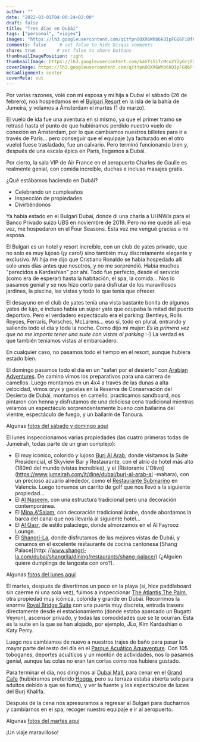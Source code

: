 ```yaml
---
author: ""
date: "2022-03-01T04:00:24+02:00"
draft: false
title: "Tres días en Dubái"
tags: ["personal", "viajes"]
images: "https://lh3.googleusercontent.com/qitYpnOOXR6Whb6kOIpFGQ6Fi8f8faEJZ59aW5LTPbF2LFH7EzTD7jbyURthaunSfqdzDavbJQpbLuIY-c6RsV3jA7crjYfVSDPtCEZzZHqWbGe5ZJHDsnb5vCMs04TYoUdHLJl0gdk=w2400"
comments: false     # set false to hide Disqus comments
share: true        # set false to share buttons
thumbnailImagePosition: right
thumbnailImage: https://lh3.googleusercontent.com/ka5fs51TcMcu2Y2yGrjFzFUcsf3V0pnP8l0thsSVGzs9HyAWkvGCS42esmFaggyJwpi6OTXN96B-DP9sntHjQmwoFD8C7pVvVVSqkA8_tEk9ApgjA1Vx4GsqaE_A5tYmBUo0RoOqELE=w2400
coverImage: https://lh3.googleusercontent.com/qitYpnOOXR6Whb6kOIpFGQ6Fi8f8faEJZ59aW5LTPbF2LFH7EzTD7jbyURthaunSfqdzDavbJQpbLuIY-c6RsV3jA7crjYfVSDPtCEZzZHqWbGe5ZJHDsnb5vCMs04TYoUdHLJl0gdk=w2400
metaAlignment: center
coverMeta: out
---
```


Por varias razones, volé con mi esposa y mi hija a Dubai el sábado (26 de febrero), nos hospedamos en el [Bulgari Resort](https://www.bulgarihotels.com/en_US/dubai) en la isla de la bahía de Jumeira, y volamos a Ámsterdam el martes (1 de marzo).

<!--more-->

El vuelo de ida fue una aventura en sí mismo, ya que el primer tramo se retrasó hasta el punto de que hubiéramos perdido nuestro vuelo de conexión en Ámsterdam, por lo que cambiamos nuestros billetes para ir a través de París... pero conseguir que el equipaje (ya facturado en el otro vuelo) fuese trasladado, fue un calvario. Pero terminó funcionando bien y, después de una escala épica en París, llegamos a Dubái.

Por cierto, la sala VIP de Air France en el aeropuerto Charles de Gaulle es realmente genial, con comida increíble, duchas e incluso masajes gratis.

¿Qué estábamos haciendo en Dubái?

* Celebrando un cumpleaños
* Inspección de propiedades
* Divirtiéndonos

Ya había estado en el Bulgari Dubai, donde di una charla a UHNWIs para el Banco Privado suizo UBS en noviembre de 2019. Pero no me quedé allí esa vez, me hospedaron en el Four Seasons. Esta vez me vengué gracias a mi esposa.

El Bulgari es un hotel y resort increíble, con un club de yates privado, que no solo es muy lujoso (¡y caro!) sino también muy discretamente elegante y exclusivo. Mi hija me dijo que Cristiano Ronaldo se había hospedado allí solo unos días antes que nosotros, y no me sorprendió. Había muchos "parecidos a Kardashian" por ahí. Todo fue perfecto, desde el servicio (como era de esperar) hasta la habitación, el spa, la comida... Nos lo pasamos genial y se nos hizo corto para disfrutar de los maravillosos jardines, la piscina, las vistas y todo lo que tenía que ofrecer.

El desayuno en el club de yates tenía una vista bastante bonita de algunos yates de lujo, e incluso había un súper yate que ocupaba la mitad del puerto deportivo. Pero el verdadero espectáculo era el parking: Bentleys, Rolls Royces, Ferraris, Porsches, McLarens... eso sí, todo en plural, entrando y saliendo todo el día y toda la noche. Como dijo mi mujer: *Es la primera vez que no me importa tener una suite con vistas al parking* :-) La verdad es que también teníamos vistas al embarcadero.

En cualquier caso, no pasamos todo el tiempo en el resort, aunque hubiera estado bien.

El domingo pasamos todo el día en un "safari por el desierto" con [Arabian Adventures](https://www.arabian-adventures.com/ae/english). De camino vimos los preparativos para una carrera de camellos. Luego montamos en un 4x4 a través de las dunas a alta velocidad, vimos oryx y gacelas en la Reserva de Conservación del Desierto de Dubái, montamos en camello, practicamos sandboard, nos pintaron con henna y disfrutamos de una deliciosa cena tradicional mientras veíamos un espectáculo sorprendentemente bueno con bailarina del vientre, espectáculo de fuego, y un bailarín de Tanoura.

Algunas [fotos del sábado y domingo aquí](https://photos.app.goo.gl/MhkAV5FVrqCkUmaM8)

El lunes inspeccionamos varias propiedades (las cuatro primeras todas de Jumeirah, todas parte de un gran complejo):

* El muy icónico, colorido y lujoso [Burj Al Arab](https://www.jumeirah.com/en/Stay/Dubai/Burj-Al-Arab-Jumeirah), donde visitamos la Suite Presidencial, el Skyview Bar y Restaurante, con el atrio de hotel más alto (180m) del mundo (vistas increíbles), y el [Ristorante L'Olivo](https://www.jumeirah.com/it/dine/dubai/burj-al-arab-al -mahara), con un precioso acuario alrededor, como el [Restaurante Submarino](https://www.oceanografic.org/restaurante-submarino/) en Valencia. Luego tomamos un carrito de golf que nos llevó a la siguiente propiedad...
* El [Al Naseem](https://www.jumeirah.com/en/stay/dubai/jumeirah-al-naseem), con una estructura tradicional pero una decoración contemporánea.
* El [Mina A'Salam](https://www.jumeirah.com/en/stay/dubai/jumeirah-mina-a-salam), con decoración tradicional árabe, donde abordamos la barca del canal que nos llevaría al siguiente hotel...
* El [Al Qasr](https://www.jumeirah.com/en/stay/dubai/jumeirah-al-qasr), de estilo palaciego, donde almorzamos en el Al Fayrooz Lounge.
* El [Shangri-La](https://www.shangri-la.com/dubai/shangrila/), donde disfrutamos de las mejores vistas de Dubái, y cenamos en el excelente restaurante de cocina cantonesa [Shang Palace](http: //www.shangri-la.com/dubai/shangrila/dining/restaurants/shang-palace/) (¿Alguien quiere dumplings de langosta con oro?).

Algunas [fotos del lunes aquí](https://photos.app.goo.gl/v8SvwuztHKsjZpux6)

El martes, después de divertirnos un poco en la playa (sí, hice paddleboard sin caerme ni una sola vez), fuimos a inspeccionar [The Atlantis The Palm](https://www.atlantis.com/dubai/atlantis-the-palm), otra propiedad muy icónica, colorida y grande en Dubái. Recorrimos la enorme [Royal Bridge Suite](https://www.atlantis.com/dubai/rooms-and-suites/signature-suites/royal-bridge-suite) con una puerta muy discreta, entrada trasera directamente desde el estacionamiento (donde estaba aparcado un Bugatti Veyron), ascensor privado, y todas las comodidades que se te ocurran. Esta es la suite en la que se han alojado, por ejemplo, JLo, Kim Kardashian o Katy Perry.

Luego nos cambiamos de nuevo a nuestros trajes de baño para pasar la mayor parte del resto del día en el [Parque Acuático Aquaventure](https://www.atlantis.com/dubai/atlantis-aquaventure/aquaventure-waterpark). Con 105 toboganes, deportes acuáticos y un montón de actividades, nos lo pasamos genial, aunque las colas no eran tan cortas como nos hubiera gustado.

Para terminar el día, nos dirigimos al [Dubai Mall](https://thedubaimall.com/), para cenar en el [Grand Cafe](https://grandcafe.ae/) (hubiéramos preferido [ Hoqqa](https://huqqa.com/uae/), pero su terraza estaba abierta solo para adultos debido a que se fuma), y ver la fuente y los espectáculos de luces del Burj Khalifa.

Después de la cena nos apresuramos a regresar al Bulgari para ducharnos y cambiarnos en el spa, recoger nuestro equipaje e ir al aeropuerto.

Algunas [fotos del martes aquí](https://photos.app.goo.gl/YvhPgFzFVcaLyNGc8)

¡Un viaje maravilloso!
